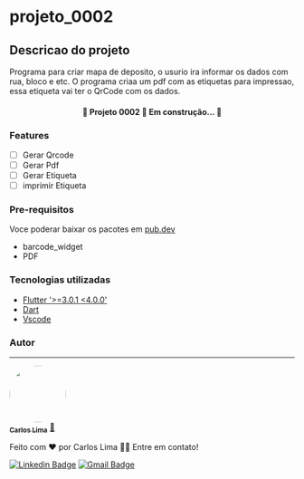 # projeto_0002

## Descricao do projeto
Programa para criar mapa de deposito, o usurio ira informar os dados com rua, bloco e etc. O programa criaa um pdf com as etiquetas para impressao, essa etiqueta vai ter o QrCode com os dados.

<h4 align="center"> 
	🚧  Projeto 0002 🚀 Em construção...  🚧
</h4>

### Features
- [ ] Gerar Qrcode
- [ ] Gerar Pdf
- [ ] Gerar Etiqueta
- [ ] imprimir Etiqueta

### Pre-requisitos

Voce poderar baixar os pacotes em [pub.dev](https://pub.dev/)

- barcode_widget
- PDF

### Tecnologias utilizadas

- [Flutter '>=3.0.1 <4.0.0']()
- [Dart]()
- [Vscode]()

### Autor
---

<a href="https://github.com/EduardoLima03">
 <img style="border-radius: 50%;" src="https://avatars.githubusercontent.com/u/21265483?v=4" width="100px;" alt=""/>
 <br />
 <sub><b>Carlos Lima</b></sub></a> <a href="https://github.com/EduardoLima03/" title="GitHub">🚀</a>


Feito com ❤️ por Carlos Lima 👋🏽 Entre em contato!

[![Linkedin Badge](https://img.shields.io/badge/-Carlos-blue?style=flat-square&logo=Linkedin&logoColor=white&link=https://https://www.linkedin.com/in/cldev/)](https://www.linkedin.com/in/cldev/)
[![Gmail Badge](https://img.shields.io/badge/-tec.carlos.lima@gmail.com-c14438?style=flat-square&logo=Gmail&logoColor=white&link=mailto:tec.carlos.lima@gmail.com)](mailto:tec.carlos.lima@gmail.com)